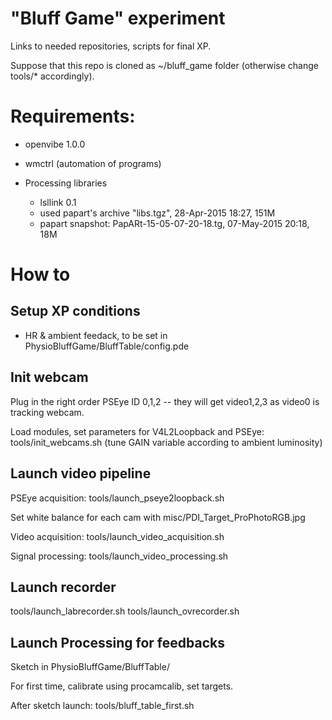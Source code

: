  
# "Bluff Game" experiment

Links to needed repositories, scripts for final XP.

Suppose that this repo is cloned as ~/bluff_game folder (otherwise change tools/* accordingly).

# Requirements:

* openvibe 1.0.0
* wmctrl (automation of programs)

* Processing libraries
    * lsllink 0.1
    * used papart's archive "libs.tgz", 28-Apr-2015 18:27, 151M
    * papart snapshot: PapARt-15-05-07-20-18.tg, 07-May-2015 20:18, 18M

# How to

## Setup XP conditions

- HR & ambient feedack, to be set in PhysioBluffGame/BluffTable/config.pde

## Init webcam

Plug in the right order PSEye ID 0,1,2 -- they will get video1,2,3 as video0 is tracking webcam.

Load modules, set parameters for V4L2Loopback and PSEye: tools/init_webcams.sh (tune GAIN variable according to ambient luminosity)

## Launch video pipeline

PSEye acquisition: tools/launch_pseye2loopback.sh

Set white balance for each cam with misc/PDI_Target_ProPhotoRGB.jpg

Video acquisition: tools/launch_video_acquisition.sh

Signal processing: tools/launch_video_processing.sh

## Launch recorder

tools/launch_labrecorder.sh
tools/launch_ovrecorder.sh

## Launch Processing for feedbacks

Sketch in PhysioBluffGame/BluffTable/

For first time, calibrate using procamcalib, set targets.

After sketch launch: tools/bluff_table_first.sh

